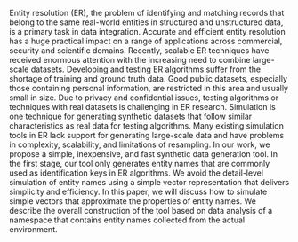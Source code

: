 Entity resolution (ER), the problem of identifying and matching records that belong to the same real-world entities in structured and unstructured data, is a primary task in data integration. Accurate and efficient entity resolution has a huge practical impact on a range of applications across commercial, security and scientific domains. Recently, scalable ER techniques have received enormous attention with the increasing need to combine large-scale datasets. Developing and testing ER algorithms suffer from the shortage of training and ground truth data. Good public datasets, especially those containing personal information, are restricted in this area and usually small in size. Due to privacy and confidential issues, testing algorithms or techniques with real datasets is challenging in ER research. Simulation is one technique for generating synthetic datasets that follow similar characteristics as real data for testing algorithms. Many existing simulation tools in ER lack support for generating large-scale data and have problems in complexity, scalability, and limitations of resampling. In our work, we propose a simple, inexpensive, and fast synthetic data generation tool. In the first stage, our tool only generates entity names that are commonly used as identification keys in ER algorithms. We avoid the detail-level simulation of entity names using a simple vector representation that delivers simplicity and efficiency. In this paper, we will discuss how to simulate simple vectors that approximate the properties of entity names. We describe the overall construction of the tool based on data analysis of a namespace that contains entity names collected from the actual environment. 
